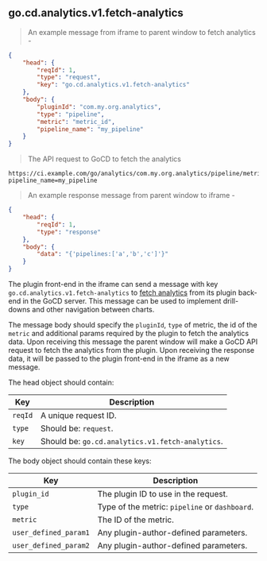## go.cd.analytics.v1.fetch-analytics

> An example message from iframe to parent window to fetch analytics -

```json
{
    "head": {
        "reqId": 1,
        "type": "request",
        "key": "go.cd.analytics.v1.fetch-analytics"
    },
    "body": {
        "pluginId": "com.my.org.analytics",
        "type": "pipeline",
        "metric": "metric_id",
        "pipeline_name": "my_pipeline"
    }
}
```

> The API request to GoCD to fetch the analytics

```
https://ci.example.com/go/analytics/com.my.org.analytics/pipeline/metric_id?pipeline_name=my_pipeline
```

> An example response message from parent window to iframe -


```json
{
    "head": {
        "reqId": 1,
        "type": "response"
    },
    "body": {
        "data": "{'pipelines:['a','b','c']'}"
    }
}
```

The plugin front-end in the iframe can send a message with key `go.cd.analytics.v1.fetch-analytics` to [fetch analytics](#get-analytics)
from its plugin back-end in the GoCD server. This message can be used to implement drill-downs and other navigation between charts.

The message body should specify the `pluginId`, `type` of metric, the id of the `metric` and additional params required by the plugin to
fetch the analytics data. Upon receiving this message the parent window will make a GoCD API request to fetch the analytics from the plugin.
Upon receiving the response data, it will be passed to the plugin front-end in the iframe as a new message.

The head object should contain:

| Key     | Description                                      |
|---------|--------------------------------------------------|
| `reqId` | A unique request ID.                             |
| `type`  | Should be: `request`.                            |
| `key`   | Should be: `go.cd.analytics.v1.fetch-analytics`. |

The body object should contain these keys:

| Key                   | Description                                    |
|-----------------------|------------------------------------------------|
| `plugin_id`           | The plugin ID to use in the request.           |
| `type`                | Type of the metric: `pipeline` or `dashboard`. |
| `metric`              | The ID of the metric.                          |
| `user_defined_param1` | Any plugin-author-defined parameters.          |
| `user_defined_param2` | Any plugin-author-defined parameters.          |
